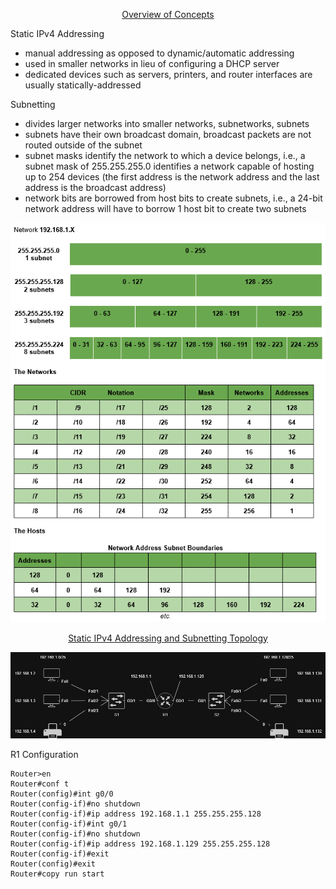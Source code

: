 <p align=center>
 <ins>Overview of Concepts</ins>
</p>

Static IPv4 Addressing  
 * manual addressing as opposed to dynamic/automatic addressing
 * used in smaller networks in lieu of configuring a DHCP server
 * dedicated devices such as servers, printers, and router interfaces are usually statically-addressed

Subnetting
 * divides larger networks into smaller networks, subnetworks, subnets
 * subnets have their own broadcast domain, broadcast packets are not routed outside of the subnet
 * subnet masks identify the network to which a device belongs, i.e., a subnet mask of 255.255.255.0 identifies a network capable of hosting up to 254 devices (the first address is the network address and the last address is the broadcast address)
 * network bits are borrowed from host bits to create subnets, i.e., a 24-bit network address will have to borrow 1 host bit to create two subnets

<p align=center>
 <img src="https://github.com/Fehral/networkprojectv1/blob/main/subnetting.png?raw=true">
</p>

<p align=center>
 <ins>Static IPv4 Addressing and Subnetting Topology</ins>
</p>

<p align=center>
 <img src="https://github.com/Fehral/networkprojectv1/blob/main/networkprojectv1_topology.png?raw=true"></img>
</p>

R1 Configuration
```
Router>en
Router#conf t
Router(config)#int g0/0
Router(config-if)#no shutdown
Router(config-if)#ip address 192.168.1.1 255.255.255.128
Router(config-if)#int g0/1
Router(config-if)#no shutdown
Router(config-if)#ip address 192.168.1.129 255.255.255.128
Router(config-if)#exit
Router(config)#exit
Router#copy run start
```

